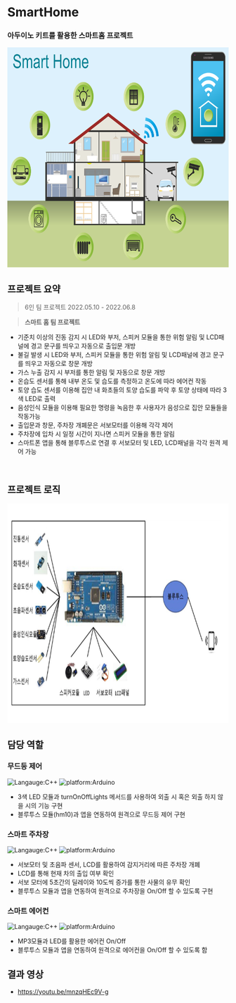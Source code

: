 # SmartHome
### 아두이노 키트를 활용한 스마트홈 프로젝트
<img src='smarthome_intro.png' alt='mainScreen' height="500px"/>

## 프로젝트 요약
> 6인 팀 프로젝트
> 2022.05.10 - 2022.06.8   
 
> **스마트 홈 팀 프로젝트**
* 기준치 이상의 진동 감지 시 LED와 부저, 스피커 모듈을 통한 위험 알림 및 LCD패널에 경고 문구를 띄우고 자동으로 출입문 개방
* 불길 발생 시 LED와 부저, 스피커 모듈을 통한 위험 알림 및 LCD패널에 경고 문구를 띄우고 자동으로 창문 개방
* 가스 누출 감지 시 부저를 통한 알림 및 자동으로 창문 개방
* 온습도 센서를 통해 내부 온도 및 습도를 측정하고 온도에 따라 에어컨 작동
* 토양 습도 센서를 이용해 집안 내 화초들의 토양 습도를 파악 후 토양 상태에 따라 3색 LED로 출력
* 음성인식 모듈을 이용해 필요한 명령을 녹음한 후 사용자가 음성으로 집안 모듈들을 작동가능
* 출입문과 창문, 주차장 개폐문은 서보모터를 이용해 각각 제어
* 주차장에 입차 시 일정 시간이 지나면 스피커 모듈을 통한 알림
* 스마트폰 앱을 통해 블루투스로 연결 후 서보모터 및 LED, LCD패널을 각각 원격 제어 가능
<br>

## 프로젝트 로직
<img src='smarthome logic.png' alt='mainScreen' height="500px"/>

## 담당 역할
### 무드등 제어
![Langauge:C++](https://img.shields.io/badge/Language-C++-red) ![platform:Arduino](https://img.shields.io/badge/Platform-Arduino-red)
* 3색 LED 모듈과 turnOnOffLights 메서드를 사용하여 외출 시 혹은 외출 하지 않을 시의 기능 구현
* 블루투스 모듈(hm10)과 앱을 연동하여 원격으로 무드등 제어 구현
### 스마트 주차장
![Langauge:C++](https://img.shields.io/badge/Language-C++-red) ![platform:Arduino](https://img.shields.io/badge/Platform-Arduino-red)
* 서보모터 및 초음파 센서, LCD를 활용하여 감지거리에 따른 주차장 개폐
* LCD를 통해 현재 차의 출입 여부 확인
* 서보 모터에 5초간의 딜레이와 10도씩 증가를 통한 사물의 유무 확인
* 블루투스 모듈과 앱을 연동하여 원격으로 주차장을 On/Off 할 수 있도록 구현
### 스마트 에어컨
![Langauge:C++](https://img.shields.io/badge/Language-C++-red) ![platform:Arduino](https://img.shields.io/badge/Platform-Arduino-red)
* MP3모듈과 LED를 활용한 에어컨 On/Off
* 블루투스 모듈과 앱을 연동하여 원격으로 에어컨을 On/Off 할 수 있도록 함

## 결과 영상
* https://youtu.be/mnzqHEc9V-g
